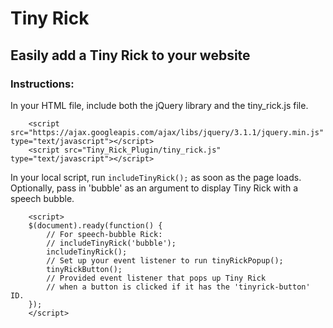 # Tiny Rick

## Easily add a Tiny Rick to your website


### Instructions:

In your HTML file, include both the jQuery library and the tiny_rick.js file.


```
	<script src="https://ajax.googleapis.com/ajax/libs/jquery/3.1.1/jquery.min.js" type="text/javascript"></script>
	<script src="Tiny_Rick_Plugin/tiny_rick.js" type="text/javascript"></script>
```

In your local script, run ``` includeTinyRick(); ``` as soon
as the page loads. Optionally, pass in 'bubble' as an argument to
display Tiny Rick with a speech bubble.


```
	<script>
	$(document).ready(function() {
		// For speech-bubble Rick:
		// includeTinyRick('bubble');
		includeTinyRick();
		// Set up your event listener to run tinyRickPopup();
		tinyRickButton();
		// Provided event listener that pops up Tiny Rick
		// when a button is clicked if it has the 'tinyrick-button' ID.
	});
	</script>
```